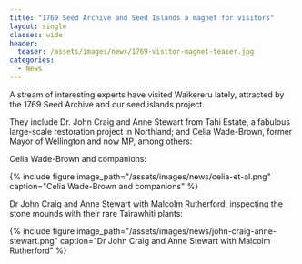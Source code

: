 ```yaml
---
title: "1769 Seed Archive and Seed Islands a magnet for visitors"
layout: single
classes: wide
header:
  teaser: /assets/images/news/1769-visitor-magnet-teaser.jpg
categories:
  - News
---
```


A stream of interesting experts have visited Waikereru lately, attracted by the 1769 Seed Archive and our seed islands project.  

They include Dr. John Craig and Anne Stewart from Tahi Estate, a fabulous large-scale restoration project in Northland; and Celia Wade-Brown, former Mayor of Wellington and now MP, among others:

Celia Wade-Brown and companions:

{% include figure image_path="/assets/images/news/celia-et-al.png" caption="Celia Wade-Brown and companions" %}

Dr John Craig and Anne Stewart with Malcolm Rutherford, inspecting the stone mounds with their rare Tairawhiti plants:

{% include figure image_path="/assets/images/news/john-craig-anne-stewart.png" caption="Dr John Craig and Anne Stewart with Malcolm Rutherford" %}


